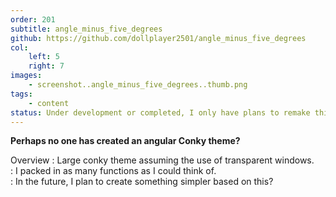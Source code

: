 ```yaml
---
order: 201
subtitle: angle_minus_five_degrees
github: https://github.com/dollplayer2501/angle_minus_five_degrees
col:
    left: 5
    right: 7
images:
    - screenshot..angle_minus_five_degrees..thumb.png
tags:
    - content
status: Under development or completed, I only have plans to remake this and make it simpler.
---
```


**Perhaps no one has created an angular Conky theme?**

Overview
:   Large conky theme assuming the use of transparent windows.  
:   I packed in as many functions as I could think of.  
:   In the future, I plan to create something simpler based on this?
